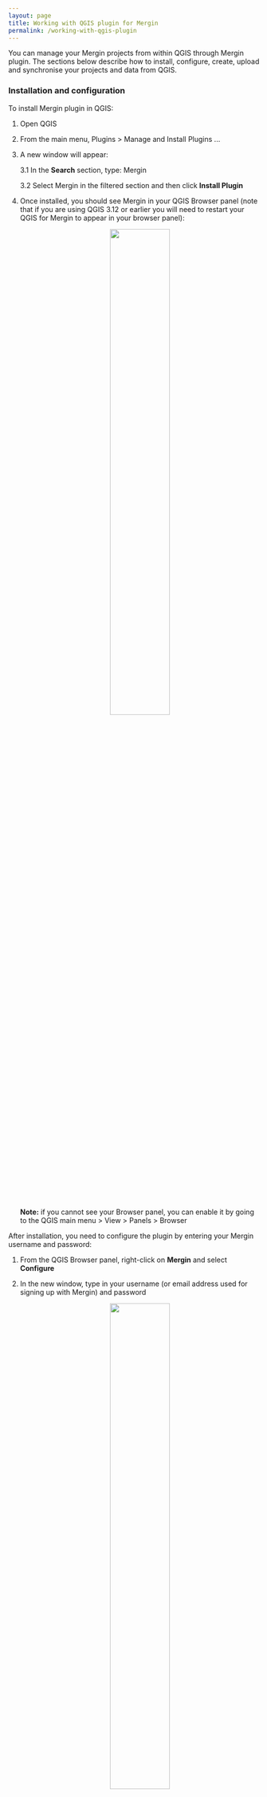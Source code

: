 ```yaml
---
layout: page
title: Working with QGIS plugin for Mergin
permalink: /working-with-qgis-plugin
---
```


You can manage your Mergin projects from within QGIS through Mergin plugin. The sections below describe how to install, configure, create, upload and synchronise your projects and data from QGIS.

### Installation and configuration

To install Mergin plugin in QGIS:

1. Open QGIS

2. From the main menu, Plugins > Manage and Install Plugins ...

3. A new window will appear:

	3.1 In the **Search** section, type: Mergin

	3.2 Select Mergin in the filtered section and then click **Install Plugin**

4. Once installed, you should see Mergin in your QGIS Browser panel (note that if you are using QGIS 3.12 or earlier you will need to restart your QGIS for Mergin to appear in your browser panel):

	<p align="center"><img src="../images/qgis-plugin/installation.png" width="50%"></p>

	**Note:** if you cannot see your Browser panel, you can enable it by going to the QGIS main menu > View > Panels > Browser

After installation, you need to configure the plugin by entering your Mergin username and password:

1. From the QGIS Browser panel, right-click on **Mergin** and select **Configure**

2. In the new window, type in your username (or email address used for signing up with Mergin) and password

	<p align="center"><img src="../images/qgis-plugin/configure.png" width="50%"></p>

You can select to store the password. For that you need to have already configured your [QGIS password manager](https://docs.qgis.org/3.10/en/docs/user_manual/auth_system/auth_overview.html?highlight=password#master-password)


### Downloading projects
Once you have configured the plugin with your Mergin credentials, you should be able to see the following sections under the Mergin in your QGIS Browser panel:

* My projects

* Shared with me

* Explore

You can select one of the categories and see the listed projects. To download a project:

1. Right-click on the project and select **Download**

	<p align="center"><img src="../images/qgis-plugin/download.png" width="50%"></p>

2. A new window will appear to save the project under a folder on your PC. Browse to the folder you want to download your project to and click **Select folder**

	<p align="center"><img src="../images/qgis-plugin/download-progress.png" width="50%"></p>

3. Once the download is completed, you will be presented with an option to open the project in QGIS:

	<p align="center"><img src="../images/qgis-plugin/download-open.png" width="50%"></p>

Selecting **Yes** will open the project and all the associated layers.

### Synchronising project and data

You can make changes to your project and data. The changes can be synchronised back to Mergin. The plugin also presents you with an option to see which layers and files have been changed.

To synchronise the data back to Mergin:

1. Right-click on the project from the list on your Mergin projects under the Browser panel in QGIS and select **Status**:

	<p align="center"><img src="../images/qgis-plugin/sync-status.png" width="50%"></p>

2. A new window should appear listing the pending changes to be synchronised:

	<p align="center"><img src="../images/qgis-plugin/sync-status-2.png" width="50%"></p>

    **Note:** In addition to the status of changed files, you can also see detailed changes to your survey layer(s) (GeoPackage) i.e. the number of added, modified and deleted features.

3. Once you confirm the status of changes, you can right-click on the project from the Browser panel under Mergin and select **Synchronize**.

**Note:** Synchronising data and project will work in both ways: all your changes will be uploaded to the server and any pending changes from the server edition of your files will be downloaded and appended to your local files. Therefore, when synchronisation process is completed, your local files and the copy of files on the server will be identical.

### Creating a new Mergin project

You can create a new Mergin project using the plugin. The plugin offers two options:

* Create a new blank project: with this option, you can create a new blank project on the Mergin server. You can then download the project locally and move your QGIS files and layers to the downloaded empty folder. Once you have all your data under the local folder, you can then synchronise your project to upload all the new files and layers.

	<p align="center"><img src="../images/qgis-plugin/create-blank.png" width="50%"></p>

* Create a new project from an existing folder: provided that you have all your data and project, you can create the project from an existing local folder:

	<p align="center"><img src="../images/qgis-plugin/create-existing.png" width="50%"></p>

	**Note:** You need to have all your files and layers relative to the project file (the default option in [QGIS](https://docs.qgis.org/3.10/en/docs/user_manual/introduction/qgis_configuration.html#general-properties))

	**Note:** There should be only one QGIS project (qgs or qgz file) within the folder (or subfolders).

The plugin allows you to create the project under your own name or an organization you are a member of, provided that you have write access to the name space.

### Cloning an existing project

With the plugin, you can make a copy of one of your existing projects or the ones shared with you. Simply right-click on the project under the **Browser panel > Mergin** and select **Clone**. In the new window, select the **Owner** from the drop-down menu and type your new **Project Name**.

	<p align="center"><img src="../images/qgis-plugin/clone.png" width="50%"></p>

### Deleting a project

You can delete a Mergin project either on your PC (locally) or on the Mergin server. To be able to delete the project on the Mergin server, you need to first delete the files locally.

To delete a project, in the Browser panel, right-click on the project and select **Remove locally**. Once the project is deleted from the PC, you can remove it from the server by right-clicking on the project again and selecting **Remove from server**. Warning: this operation is not undoable and all data in the project will be permanently deleted.

### QGIS variables

The plugin adds several variables that can be used in QGIS expressions:

| Variable name               | Sample value                     | Scope   | Description |
|-----------------------------|----------------------------------|---------|-------------|
| `@mergin_username`          | `martin`                         | global  | Name of the user currently logged in to Mergin |
| `@mergin_url`               | `https://public.cloudmergin.com` | global  | URL of the Mergin service |
| `@mergin_project_name`      | `Tree survey`                    | project | Name of the active Mergin project  |
| `@mergin_project_owner`     | `martin`                         | project | Name of the owner of the active Mergin project |
| `@mergin_project_full_name` | `martin/Tree survey`             | project | Owner and project name joined with a forward slash |
| `@mergin_project_version`   | `42`                             | project | Current version of the active Mergin project |

A common use case is to use `@mergin_username` as the default value for one of the fields in a survey layer to automatically track who has added (and/or modified) a particular record.

